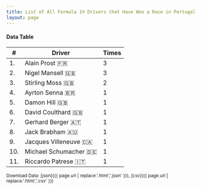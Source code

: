 ```yaml
---
title: List of All Formula 1® Drivers that Have Won a Race in Portugal by Number of Times
layout: page
---
```


<canvas id="chart" width="400" height="180"></canvas>
<script>
var data = {
    "datasets": [
        {
            "backgroundColor": "#f3a935",
            "borderColor": "#f68639",
            "borderWidth": 1,
            "data": [
                3.0,
                3.0,
                2.0,
                1.0,
                1.0,
                1.0,
                1.0,
                1.0,
                1.0,
                1.0,
                1.0
            ],
            "label": "Times"
        }
    ],
    "labels": [
        "Alain Prost",
        "Nigel Mansell",
        "Stirling Moss",
        "Ayrton Senna",
        "Damon Hill",
        "David Coulthard",
        "Gerhard Berger",
        "Jack Brabham",
        "Jacques Villeneuve",
        "Michael Schumacher",
        "Riccardo Patrese"
    ]
};
var options = {
  legend: {
    display: false
  },
  scales: {
    xAxes: [{
      ticks: {
        beginAtZero: true,
        maxRotation: 180,
        display: window.innerWidth > 800
      }
    }],
    yAxes: [{
      ticks: {
        beginAtZero: true
      }
    }]
  },
  onResize: function(chart, size) {
    chart.options.scales.xAxes[0].ticks.display = size.width > 800;
  }
};
new Chart("chart", {
    data: data,
    type: 'bar',
    options: options
});
</script>



#### Data Table

| # | Driver | Times |
|--|--|--|
| 1. | Alain Prost 🇫🇷 | 3 |
| 2. | Nigel Mansell 🇬🇧 | 3 |
| 3. | Stirling Moss 🇬🇧 | 2 |
| 4. | Ayrton Senna 🇧🇷 | 1 |
| 5. | Damon Hill 🇬🇧 | 1 |
| 6. | David Coulthard 🇬🇧 | 1 |
| 7. | Gerhard Berger 🇦🇹 | 1 |
| 8. | Jack Brabham 🇦🇺 | 1 |
| 9. | Jacques Villeneuve 🇨🇦 | 1 |
| 10. | Michael Schumacher 🇩🇪 | 1 |
| 11. | Riccardo Patrese 🇮🇹 | 1 |

<small>Download Data: [json]({{ page.url | replace:'.html','.json' }}), [csv]({{ page.url | replace:'.html','.csv' }})</small>
